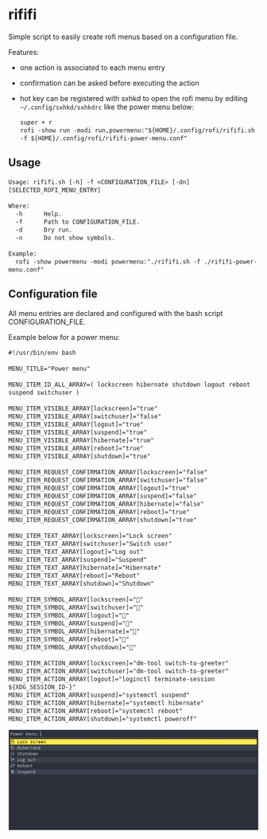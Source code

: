 # rififi

Simple script to easily create rofi menus based on a configuration file.

Features:
  - one action is associated to each menu entry
  - confirmation can be asked before executing the action
  - hot key can be registered with sxhkd to open the rofi menu by editing `~/.config/sxhkd/sxhkdrc` like the power menu below:

        super + r
        rofi -show run -modi run,powermenu:"${HOME}/.config/rofi/rififi.sh -f ${HOME}/.config/rofi/rififi-power-menu.conf"

## Usage

~~~
Usage: rififi.sh [-h] -f <CONFIGURATION_FILE> [-dn] [SELECTED_ROFI_MENU_ENTRY]

Where:
  -h      Help.
  -f      Path to CONFIGURATION_FILE.
  -d      Dry run.
  -n      Do not show symbols.

Example:
  rofi -show powermenu -modi powermenu:"./rififi.sh -f ./rififi-power-menu.conf"
~~~

## Configuration file

All menu entries are declared and configured with the bash script CONFIGURATION_FILE.

Example below for a power menu:

~~~
#!/usr/bin/env bash

MENU_TITLE="Power menu"

MENU_ITEM_ID_ALL_ARRAY=( lockscreen hibernate shutdown logout reboot suspend switchuser )

MENU_ITEM_VISIBLE_ARRAY[lockscreen]="true"
MENU_ITEM_VISIBLE_ARRAY[switchuser]="false"
MENU_ITEM_VISIBLE_ARRAY[logout]="true"
MENU_ITEM_VISIBLE_ARRAY[suspend]="true"
MENU_ITEM_VISIBLE_ARRAY[hibernate]="true"
MENU_ITEM_VISIBLE_ARRAY[reboot]="true"
MENU_ITEM_VISIBLE_ARRAY[shutdown]="true"

MENU_ITEM_REQUEST_CONFIRMATION_ARRAY[lockscreen]="false"
MENU_ITEM_REQUEST_CONFIRMATION_ARRAY[switchuser]="false"
MENU_ITEM_REQUEST_CONFIRMATION_ARRAY[logout]="true"
MENU_ITEM_REQUEST_CONFIRMATION_ARRAY[suspend]="false"
MENU_ITEM_REQUEST_CONFIRMATION_ARRAY[hibernate]="false"
MENU_ITEM_REQUEST_CONFIRMATION_ARRAY[reboot]="true"
MENU_ITEM_REQUEST_CONFIRMATION_ARRAY[shutdown]="true"

MENU_ITEM_TEXT_ARRAY[lockscreen]="Lock screen"
MENU_ITEM_TEXT_ARRAY[switchuser]="Switch user"
MENU_ITEM_TEXT_ARRAY[logout]="Log out"
MENU_ITEM_TEXT_ARRAY[suspend]="Suspend"
MENU_ITEM_TEXT_ARRAY[hibernate]="Hibernate"
MENU_ITEM_TEXT_ARRAY[reboot]="Reboot"
MENU_ITEM_TEXT_ARRAY[shutdown]="Shutdown"

MENU_ITEM_SYMBOL_ARRAY[lockscreen]=""
MENU_ITEM_SYMBOL_ARRAY[switchuser]=""
MENU_ITEM_SYMBOL_ARRAY[logout]=""
MENU_ITEM_SYMBOL_ARRAY[suspend]=""
MENU_ITEM_SYMBOL_ARRAY[hibernate]=""
MENU_ITEM_SYMBOL_ARRAY[reboot]=""
MENU_ITEM_SYMBOL_ARRAY[shutdown]=""

MENU_ITEM_ACTION_ARRAY[lockscreen]="dm-tool switch-to-greeter"
MENU_ITEM_ACTION_ARRAY[switchuser]="dm-tool switch-to-greeter"
MENU_ITEM_ACTION_ARRAY[logout]="loginctl terminate-session ${XDG_SESSION_ID-}"
MENU_ITEM_ACTION_ARRAY[suspend]="systemctl suspend"
MENU_ITEM_ACTION_ARRAY[hibernate]="systemctl hibernate"
MENU_ITEM_ACTION_ARRAY[reboot]="systemctl reboot"
MENU_ITEM_ACTION_ARRAY[shutdown]="systemctl poweroff"
~~~

![](./screenshots/rififi-power-menu.png)
